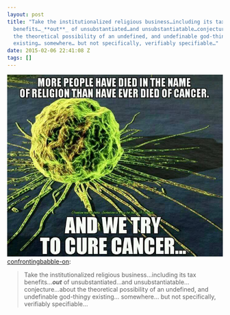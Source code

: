```yaml
---
layout: post
title: "Take the institutionalized religious business…including its tax
  benefits…_**out**_ of unsubstantiated…and unsubstantiatable…conjecture…about
  the theoretical possibility of an undefined, and undefinable god-thingy
  existing… somewhere… but not specifically, verifiably specifiable…"
date: 2015-02-06 22:41:08 Z
tags: []
---
```

![](/media/2015/02/110284861704.jpg)
[confrontingbabble-on](http://confrontingbabble-on.tumblr.com/post/110247207595/take-the-institutionalized-religious):

> Take the institutionalized religious business…including its tax benefits…_**out**_ of unsubstantiated…and unsubstantiatable…conjecture…about the theoretical possibility of an undefined, and undefinable god-thingy existing… somewhere… but not specifically, verifiably specifiable…
